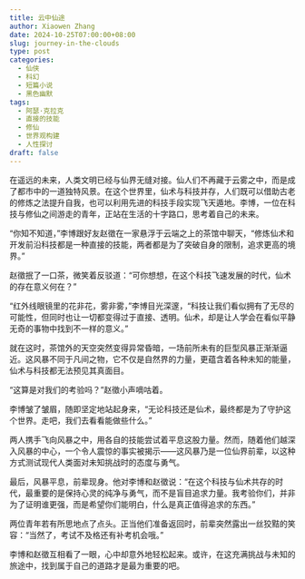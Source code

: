 ```yaml
---
title: 云中仙途
author: Xiaowen Zhang
date: 2024-10-25T07:00:00+08:00
slug: journey-in-the-clouds
type: post
categories:
  - 仙侠
  - 科幻
  - 短篇小说
  - 黑色幽默
tags:
  - 阿瑟·克拉克
  - 直接的技能
  - 修仙
  - 世界观构建
  - 人性探讨
draft: false
---
```


在遥远的未来，人类文明已经与仙界无缝对接。仙人们不再藏于云雾之中，而是成了都市中的一道独特风景。在这个世界里，仙术与科技并存，人们既可以借助古老的修炼之法提升自我，也可以利用先进的科技手段实现飞天遁地。李博，一位在科技与修仙之间游走的青年，正站在生活的十字路口，思考着自己的未来。

“你知不知道，”李博跟好友赵徵在一家悬浮于云端之上的茶馆中聊天，“修炼仙术和开发前沿科技都是一种直接的技能，两者都是为了突破自身的限制，追求更高的境界。”

赵徵抿了一口茶，微笑着反驳道：“可你想想，在这个科技飞速发展的时代，仙术的存在意义何在？”

“红外线眼镜里的花非花，雾非雾，”李博目光深邃，“科技让我们看似拥有了无尽的可能性，但同时也让一切都变得过于直接、透明。仙术，却是让人学会在看似平静无奇的事物中找到不一样的意义。”

就在这时，茶馆外的天空突然变得异常昏暗，一场前所未有的巨型风暴正渐渐逼近。这风暴不同于凡间之物，它不仅是自然界的力量，更蕴含着各种未知的能量，仙术与科技都无法预见其真面目。

“这算是对我们的考验吗？”赵徵小声嘀咕着。

李博皱了皱眉，随即坚定地站起身来，“无论科技还是仙术，最终都是为了守护这个世界。走吧，我们去看看能做些什么。”

两人携手飞向风暴之中，用各自的技能尝试着平息这股力量。然而，随着他们越深入风暴的中心，一个令人震惊的事实被揭示——这风暴乃是一位仙界前辈，以这种方式测试现代人类面对未知挑战时的态度与勇气。

最后，风暴平息，前辈现身。他对李博和赵徵说：“在这个科技与仙术共存的时代，最重要的是保持心灵的纯净与勇气，而不是盲目追求力量。我考验你们，并非为了证明谁更强，而是希望你们能明白，什么是真正值得追求的东西。”

两位青年若有所思地点了点头。正当他们准备返回时，前辈突然露出一丝狡黠的笑容：“当然了，考试不及格还有补考机会哦。”

李博和赵徵互相看了一眼，心中却意外地轻松起来。或许，在这充满挑战与未知的旅途中，找到属于自己的道路才是最为重要的吧。